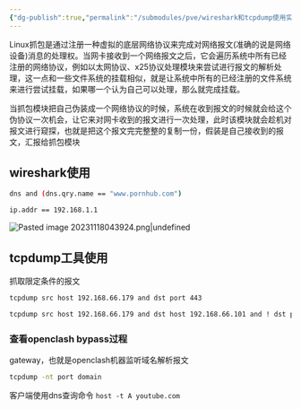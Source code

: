 ```yaml
---
{"dg-publish":true,"permalink":"/submodules/pve/wireshark和tcpdump使用实战/","noteIcon":"3"}
---
```


Linux抓包是通过注册一种虚拟的底层网络协议来完成对网络报文(准确的说是网络设备)消息的处理权。当网卡接收到一个网络报文之后，它会遍历系统中所有已经注册的网络协议，例如以太网协议、x25协议处理模块来尝试进行报文的解析处理，这一点和一些文件系统的挂载相似，就是让系统中所有的已经注册的文件系统来进行尝试挂载，如果哪一个认为自己可以处理，那么就完成挂载。

当抓包模块把自己伪装成一个网络协议的时候，系统在收到报文的时候就会给这个伪协议一次机会，让它来对网卡收到的报文进行一次处理，此时该模块就会趁机对报文进行窥探，也就是把这个报文完完整整的复制一份，假装是自己接收到的报文，汇报给抓包模块


## wireshark使用

```bash
dns and (dns.qry.name == "www.pornhub.com")
```




```bash
ip.addr == 192.168.1.1
```

![Pasted image 20231118043924.png|undefined](/img/user/Pasted%20image%2020231118043924.png)

## tcpdump工具使用

抓取限定条件的报文

```bash
tcpdump src host 192.168.66.179 and dst port 443

tcpdump src host 192.168.66.179 and dst host 192.168.66.101 and ! dst port 22
```


### 查看openclash bypass过程
gateway，也就是openclash机器监听域名解析报文

```bash
tcpdump -nt port domain
```

客户端使用dns查询命令
`host -t A youtube.com`

